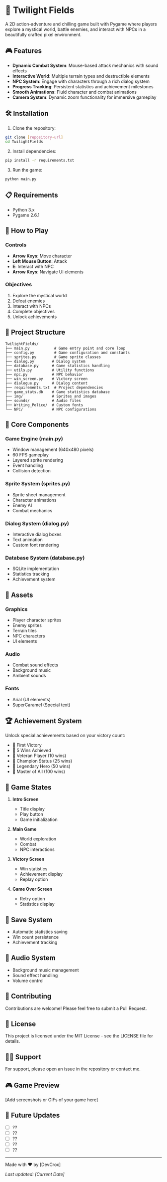 # 🌙 Twilight Fields

A 2D action-adventure and chilling game built with Pygame where players explore a mystical world, battle enemies, and interact with NPCs in a beautifully crafted pixel environment.

## 🎮 Features

- **Dynamic Combat System**: Mouse-based attack mechanics with sound effects
- **Interactive World**: Multiple terrain types and destructible elements
- **NPC System**: Engage with characters through a rich dialog system
- **Progress Tracking**: Persistent statistics and achievement milestones
- **Smooth Animations**: Fluid character and combat animations
- **Camera System**: Dynamic zoom functionality for immersive gameplay

## 🛠️ Installation

1. Clone the repository:
```bash
git clone [repository-url]
cd TwilightFields
```

2. Install dependencies:
```bash
pip install -r requirements.txt
```

3. Run the game:
```bash
python main.py
```

## 📋 Requirements

- Python 3.x
- Pygame 2.6.1

## 🎯 How to Play

### Controls
- **Arrow Keys**: Move character
- **Left Mouse Button**: Attack
- **E**: Interact with NPC
- **Arrow Keys**: Navigate UI elements

### Objectives
1. Explore the mystical world
2. Defeat enemies
3. Interact with NPCs
4. Complete objectives
5. Unlock achievements

## 📁 Project Structure

```
TwilightFields/
├── main.py           # Game entry point and core loop
├── config.py         # Game configuration and constants
├── sprites.py        # Game sprite classes
├── dialog.py        # Dialog system
├── database.py      # Game statistics handling
├── utils.py         # Utility functions
├── npc.py           # NPC behavior
├── win_screen.py    # Victory screen
├── dialogue.py      # Dialog content
├── requirements.txt  # Project dependencies
├── game_stats.db    # Game statistics database
├── img/             # Sprites and images
├── sounds/          # Audio files
├── Writing_Police/  # Custom fonts
└── NPC/             # NPC configurations
```

## 🔧 Core Components

### Game Engine (main.py)
- Window management (640x480 pixels)
- 60 FPS gameplay
- Layered sprite rendering
- Event handling
- Collision detection

### Sprite System (sprites.py)
- Sprite sheet management
- Character animations
- Enemy AI
- Combat mechanics

### Dialog System (dialog.py)
- Interactive dialog boxes
- Text animation
- Custom font rendering

### Database System (database.py)
- SQLite implementation
- Statistics tracking
- Achievement system

## 🎨 Assets

### Graphics
- Player character sprites
- Enemy sprites
- Terrain tiles
- NPC characters
- UI elements

### Audio
- Combat sound effects
- Background music
- Ambient sounds

### Fonts
- Arial (UI elements)
- SuperCaramel (Special text)

## 🏆 Achievement System

Unlock special achievements based on your victory count:
- 🎯 First Victory
- 🌟 5 Wins Achieved
- 💫 Veteran Player (10 wins)
- 👑 Champion Status (25 wins)
- 🏅 Legendary Hero (50 wins)
- 🌠 Master of All (100 wins)

## 🔄 Game States

1. **Intro Screen**
   - Title display
   - Play button
   - Game initialization

2. **Main Game**
   - World exploration
   - Combat
   - NPC interactions

3. **Victory Screen**
   - Win statistics
   - Achievement display
   - Replay option

4. **Game Over Screen**
   - Retry option
   - Statistics display

## 💾 Save System

- Automatic statistics saving
- Win count persistence
- Achievement tracking

## 🎵 Audio System

- Background music management
- Sound effect handling
- Volume control

## 🤝 Contributing

Contributions are welcome! Please feel free to submit a Pull Request.

## 📝 License

This project is licensed under the MIT License - see the LICENSE file for details.

## 🙋‍♂️ Support

For support, please open an issue in the repository or contact me.

## 🎮 Game Preview

[Add screenshots or GIFs of your game here]

## 🔮 Future Updates

- [ ] ??
- [ ] ??
- [ ] ??
- [ ] ??
- [ ] ??

---

Made with ❤️ by [DevCrox]

*Last updated: [Current Date]* 